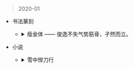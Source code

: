 > 2020-01

- 书法篆刻
  
  * <details>
    <summary>瘦金体 —— 俊逸不失气势筋骨，孑然而立。</summary>
  
    - 特点：内紧外松、上轻下重、左紧右松、上紧下松。
    - 选笔：宋徽宗用笔，长锋狼毫勾线笔。中性笔。
    - 临帖：《宋徽宗真书千字文》。楷书写成，行书笔意少，便于对字体对把握。
    </details>

- 小说
  
  * <details>
    <summary>雪中悍刀行</summary>
  
    - 王维学痴痴道：“好一个山渐青了。”
    - 偶尔询问几句，附和几句，捧场几句，相谈甚欢。
    </details>
